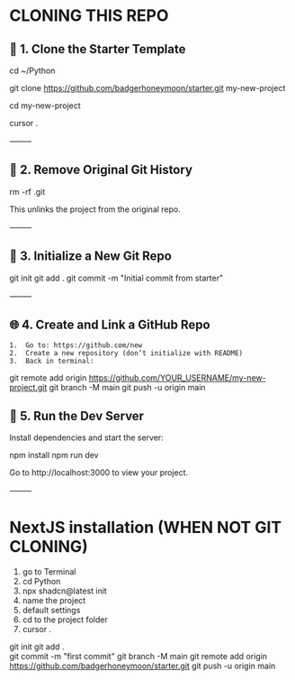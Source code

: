 
# CLONING THIS REPO

## 📁 1. Clone the Starter Template

cd ~/Python

git clone https://github.com/badgerhoneymoon/starter.git my-new-project

cd my-new-project

cursor .

⸻

## 🧹 2. Remove Original Git History

rm -rf .git

This unlinks the project from the original repo.

⸻

## 🌱 3. Initialize a New Git Repo

git init
git add .
git commit -m "Initial commit from starter"

⸻

## 🌐 4. Create and Link a GitHub Repo
	1.	Go to: https://github.com/new
	2.	Create a new repository (don’t initialize with README)
	3.	Back in terminal:

git remote add origin https://github.com/YOUR_USERNAME/my-new-project.git
git branch -M main
git push -u origin main


## 🚀 5. Run the Dev Server

Install dependencies and start the server:

npm install
npm run dev

Go to http://localhost:3000 to view your project.

⸻

# NextJS installation (WHEN NOT GIT CLONING)
1. go to Terminal
2. cd Python
3. npx shadcn@latest init
4. name the project
4. default settings
5. cd to the project folder
6. cursor .

git init
git add .         
git commit -m "first commit"
git branch -M main
git remote add origin https://github.com/badgerhoneymoon/starter.git
git push -u origin main
